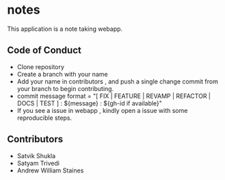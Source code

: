 # notes

This application is a note taking webapp.

## Code of Conduct

- Clone repository
- Create a branch with your name
- Add your name in contributors , and push a single change commit from your branch to begin contributing.
- commit message format = "[ FIX | FEATURE | REVAMP | REFACTOR | DOCS | TEST ] : ${message} : ${gh-id if available}"
- If you see a issue in webapp , kindly open a issue with some reproducible steps.

## Contributors

- Satvik Shukla
- Satyam Trivedi
- Andrew William Staines
